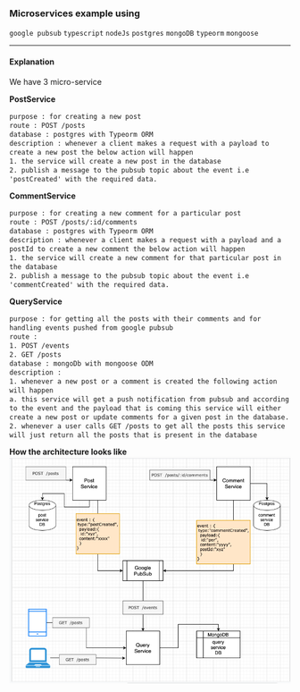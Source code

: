 ### Microservices example using

`google pubsub` `typescript` `nodeJs` `postgres` `mongoDB` `typeorm` `mongoose`

---

#### Explanation

We have 3 micro-service

**PostService**

```
purpose : for creating a new post
route : POST /posts
database : postgres with Typeorm ORM
description : whenever a client makes a request with a payload to create a new post the below action will happen
1. the service will create a new post in the database
2. publish a message to the pubsub topic about the event i.e 'postCreated' with the required data.
```

**CommentService**

```
purpose : for creating a new comment for a particular post
route : POST /posts/:id/comments
database : postgres with Typeorm ORM
description : whenever a client makes a request with a payload and a postId to create a new comment the below action will happen
1. the service will create a new comment for that particular post in the database
2. publish a message to the pubsub topic about the event i.e 'commentCreated' with the required data.
```

**QueryService**

```
purpose : for getting all the posts with their comments and for handling events pushed from google pubsub
route :
1. POST /events
2. GET /posts
database : mongoDb with mongoose ODM
description :
1. whenever a new post or a comment is created the following action will happen
a. this service will get a push notification from pubsub and according to the event and the payload that is coming this service will either create a new post or update comments for a given post in the database.
2. whenever a user calls GET /posts to get all the posts this service will just return all the posts that is present in the database
```

**How the architecture looks like**
![architecture](/assets/arc.png?raw=true)
